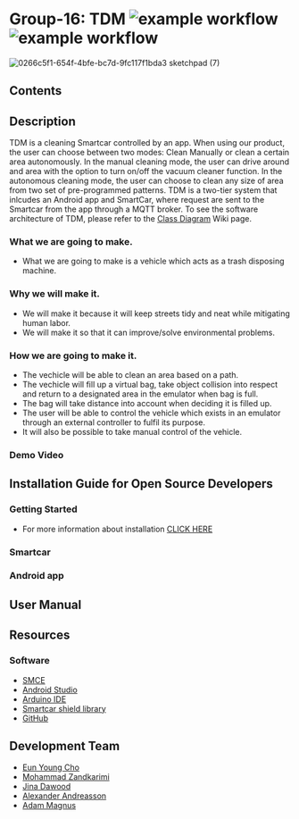 # Group-16: TDM ![example workflow](https://github.com/DIT112-V21/group-16/actions/workflows/android_build.yml/badge.svg) ![example workflow](https://github.com/DIT112-V21/group-16/actions/workflows/arduino-build.yml/badge.svg)

![0266c5f1-654f-4bfe-bc7d-9fc117f1bda3 sketchpad (7)](https://user-images.githubusercontent.com/72136631/119741302-ba45da80-be85-11eb-8c90-73dac9fc8040.png)

## Contents

## Description 

TDM is a cleaning Smartcar controlled by an app. When using our product, the user can choose between two modes: Clean Manually or clean a certain area autonomously. In the manual cleaning mode, the user can drive around and area with the option to turn on/off the vacuum cleaner function. In the autonomous cleaning mode, the user can choose to clean any size of area from two set of pre-programmed patterns. TDM is a two-tier system that inlcudes an Android app and SmartCar, where request are sent to the Smartcar from the app through a MQTT broker. To see the software architecture of TDM, please refer to the [Class Diagram](https://github.com/DIT112-V21/group-16/wiki/Class-Diagram) Wiki page.

### What we are going to make.
- What we are going to make is a vehicle which acts as a trash disposing machine. 

### Why we will make it. 
- We will make it because it will keep streets tidy and neat while mitigating human labor.
- We will make it so that it can improve/solve environmental problems.

### How we are going to make it. 
- The vechicle will be able to clean an area based on a path. 
- The vechicle will fill up a virtual bag, take object collision into respect and return to a designated area in the emulator when bag is full.
- The bag will take distance into account when deciding it is filled up. 
- The user will be able to control the vehicle which exists in an emulator through an external controller to fulfil its purpose. 
- It will also be possible to take manual control of the vehicle.

### Demo Video

## Installation Guide for Open Source Developers

### Getting Started
- For more information about installation [CLICK HERE](https://github.com/DIT112-V21/group-16/wiki/Installation-Guide)

### Smartcar

### Android app 

## User Manual

## Resources
### Software
- [SMCE](https://github.com/ItJustWorksTM/smce-gd)
- [Android Studio](https://developer.android.com/studio)
- [Arduino IDE](https://www.arduino.cc/en/software)
- [Smartcar shield library](https://www.arduinolibraries.info/libraries/smartcar-shield)
- [GitHub](https://github.com/)

## Development Team 
- [Eun Young Cho](https://github.com/Young799)
- [Mohammad Zandkarimi](https://github.com/Mozand)
- [Jina Dawood](https://github.com/JinaDawood)
- [Alexander Andreasson](https://github.com/gusandalce)
- [Adam Magnus](https://github.com/gusmagadc)
